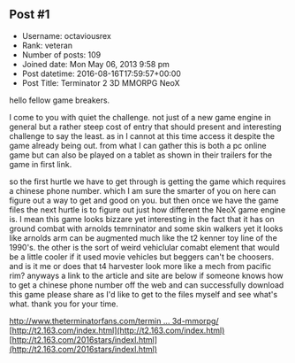 ## Post #1
- Username: octaviousrex
- Rank: veteran
- Number of posts: 109
- Joined date: Mon May 06, 2013 9:58 pm
- Post datetime: 2016-08-16T17:59:57+00:00
- Post Title: Terminator 2 3D MMORPG NeoX

hello fellow game breakers.

 I come to you with quiet the challenge. not just of a new game engine in general but a rather steep cost of entry that should present and interesting challenge to say the least. as in I cannot at this time access it despite the game already being out. from what I can gather this is both a pc online game but can also be played on a tablet as shown in their trailers for the game in first link.

 so the first hurtle we have to get through is getting the game which requires a chinese phone number. which I am sure the smarter of you on here can figure out a way to get and good on you. but then once we have the game files the next hurtle is to figure out just how different the NeoX game engine is.  I mean this game looks bizzare yet interesting in the fact  that it has on ground combat with arnolds temrninator and some skin walkers yet it looks like arnolds arm can be augmented much like the t2 kenner toy line of the 1990's.   the other is the sort of weird vehiclular comabt element that would be a little cooler if it used movie vehicles but beggers can't be choosers. and is it me or does that t4 harvester look more like a mech from pacific rim? anyways a link to the article and site are below if  someone knows how to get a chinese phone number off the web and can successfully download this game please share as I'd like to get to the files myself and see what's what. thank you for your time.

[http://www.theterminatorfans.com/termin ... 3d-mmorpg/](http://www.theterminatorfans.com/terminator-2-3d-mmorpg/)
[http://t2.163.com/index.html](http://t2.163.com/index.html)
[http://t2.163.com/2016stars/indexl.html](http://t2.163.com/2016stars/indexl.html)
